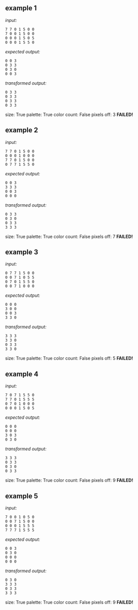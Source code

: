 
## example 1
*input:*
```
7 7 0 1 5 0 0
7 0 0 1 5 0 0
0 0 0 1 5 0 5
0 0 0 1 5 5 0
```
*expected output:*
```
0 0 3
0 3 3
0 3 0
0 0 3
```
*transformed output:*
```
0 3 3
0 3 3
0 3 3
0 3 3
```
size: True
palette: True
color count: False
pixels off: 3
**FAILED!**

## example 2
*input:*
```
7 7 0 1 5 0 0
0 0 0 1 0 0 0
7 7 0 1 5 0 0
0 7 7 1 5 5 0
```
*expected output:*
```
0 0 3
3 3 3
0 0 3
0 0 0
```
*transformed output:*
```
0 3 3
0 3 0
0 3 3
3 3 3
```
size: True
palette: True
color count: False
pixels off: 7
**FAILED!**

## example 3
*input:*
```
0 7 7 1 5 0 0
0 0 7 1 0 5 5
0 7 0 1 5 5 0
0 0 7 1 0 0 0
```
*expected output:*
```
0 0 0
3 0 0
0 0 3
3 3 0
```
*transformed output:*
```
3 3 3
3 3 0
0 3 3
3 3 0
```
size: True
palette: True
color count: False
pixels off: 5
**FAILED!**

## example 4
*input:*
```
7 0 7 1 5 5 0
7 7 0 1 5 5 5
0 7 0 1 0 0 0
0 0 0 1 5 0 5
```
*expected output:*
```
0 0 0
0 0 0
3 0 3
0 3 0
```
*transformed output:*
```
3 3 3
0 3 3
0 3 0
0 3 3
```
size: True
palette: True
color count: False
pixels off: 9
**FAILED!**

## example 5
*input:*
```
7 0 0 1 0 5 0
0 0 7 1 5 0 0
0 0 0 1 5 5 5
7 7 7 1 5 5 5
```
*expected output:*
```
0 0 3
0 3 0
0 0 0
0 0 0
```
*transformed output:*
```
0 3 0
3 3 3
0 3 3
3 3 3
```
size: True
palette: True
color count: False
pixels off: 9
**FAILED!**

